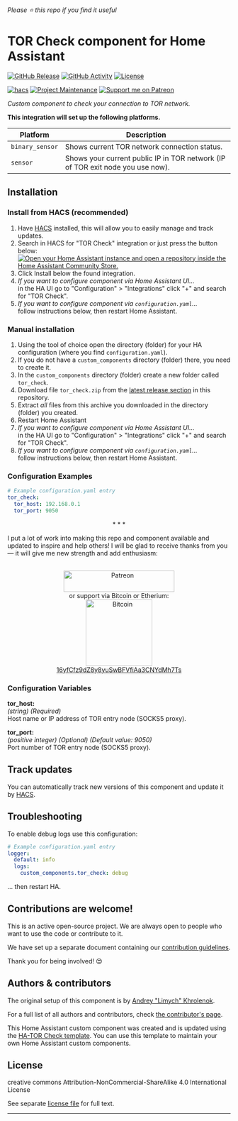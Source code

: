 *Please :star: this repo if you find it useful*

# TOR Check component for Home Assistant

[![GitHub Release][releases-shield]][releases]
[![GitHub Activity][commits-shield]][commits]
[![License][license-shield]](LICENSE)

[![hacs][hacs-shield]][hacs]
[![Project Maintenance][maintenance-shield]][user_profile]
[![Support me on Patreon][patreon-shield]][patreon]

<!-- [![Community Forum][forum-shield]][forum] -->

_Custom component to check your connection to TOR network._

**This integration will set up the following platforms.**

Platform | Description
-- | --
`binary_sensor` | Shows current TOR network connection status.
`sensor` | Shows your current public IP in TOR network (IP of TOR exit node you use now).

<!--## Known Limitations and Issues

- Some example limitation.
-->

## Installation

### Install from HACS (recommended)

1. Have [HACS][hacs] installed, this will allow you to easily manage and track updates.
1. Search in HACS for "TOR Check" integration or just press the button below:\
[![Open your Home Assistant instance and open a repository inside the Home Assistant Community Store.](https://my.home-assistant.io/badges/hacs_repository.svg)][hacs-repository]
1. Click Install below the found integration.
1. _If you want to configure component via Home Assistant UI..._\
    in the HA UI go to "Configuration" > "Integrations" click "+" and search for "TOR Check".
1. _If you want to configure component via `configuration.yaml`..._\
    follow instructions below, then restart Home Assistant.

### Manual installation

1. Using the tool of choice open the directory (folder) for your HA configuration (where you find `configuration.yaml`).
1. If you do not have a `custom_components` directory (folder) there, you need to create it.
1. In the `custom_components` directory (folder) create a new folder called `tor_check`.
1. Download file `tor_check.zip` from the [latest release section][releases-latest] in this repository.
1. Extract _all_ files from this archive you downloaded in the directory (folder) you created.
1. Restart Home Assistant
1. _If you want to configure component via Home Assistant UI..._\
    in the HA UI go to "Configuration" > "Integrations" click "+" and search for "TOR Check".
1. _If you want to configure component via `configuration.yaml`..._\
    follow instructions below, then restart Home Assistant.

### Configuration Examples

```yaml
# Example configuration.yaml entry
tor_check:
  tor_host: 192.168.0.1
  tor_port: 9050
```

<p align="center">* * *</p>
I put a lot of work into making this repo and component available and updated to inspire and help others! I will be glad to receive thanks from you — it will give me new strength and add enthusiasm:
<p align="center"><br>
<a href="https://www.patreon.com/join/limych?" target="_blank"><img src="http://khrolenok.ru/support_patreon.png" alt="Patreon" width="250" height="48"></a>
<br>or&nbsp;support via Bitcoin or Etherium:<br>
<a href="https://sochain.com/address/BTC/16yfCfz9dZ8y8yuSwBFVfiAa3CNYdMh7Ts" target="_blank"><img src="http://khrolenok.ru/support_bitcoin.png" alt="Bitcoin" width="150"><br>
16yfCfz9dZ8y8yuSwBFVfiAa3CNYdMh7Ts</a>
</p>

### Configuration Variables

**tor_host:**\
  _(string) (Required)_\
  Host name or IP address of TOR entry node (SOCKS5 proxy).

**tor_port:**\
  _(positive integer) (Optional) (Default value: 9050)_\
  Port number of TOR entry node (SOCKS5 proxy).

## Track updates

You can automatically track new versions of this component and update it by [HACS][hacs].

## Troubleshooting

To enable debug logs use this configuration:
```yaml
# Example configuration.yaml entry
logger:
  default: info
  logs:
    custom_components.tor_check: debug
```
... then restart HA.

## Contributions are welcome!

This is an active open-source project. We are always open to people who want to
use the code or contribute to it.

We have set up a separate document containing our
[contribution guidelines](CONTRIBUTING.md).

Thank you for being involved! :heart_eyes:

## Authors & contributors

The original setup of this component is by [Andrey "Limych" Khrolenok](https://github.com/Limych).

For a full list of all authors and contributors,
check [the contributor's page][contributors].

This Home Assistant custom component was created and is updated using the [HA-TOR Check template](https://github.com/Limych/ha-tor_check). You can use this template to maintain your own Home Assistant custom components.

## License

creative commons Attribution-NonCommercial-ShareAlike 4.0 International License

See separate [license file](LICENSE.md) for full text.

***

[component]: https://github.com/Limych/ha-tor_check
[commits-shield]: https://img.shields.io/github/commit-activity/y/Limych/ha-tor_check.svg?style=popout
[commits]: https://github.com/Limych/ha-tor_check/commits/master
[hacs-shield]: https://img.shields.io/badge/HACS-Custom-orange.svg?style=popout
[hacs]: https://hacs.xyz
[hacs-repository]: https://my.home-assistant.io/redirect/hacs_repository/?owner=Limych&repository=ha-tor_check&category=integration
[exampleimg]: example.png
[forum-shield]: https://img.shields.io/badge/community-forum-brightgreen.svg?style=popout
[forum]: https://community.home-assistant.io/
[license]: https://github.com/Limych/ha-tor_check/blob/main/LICENSE.md
[license-shield]: https://img.shields.io/badge/license-Creative_Commons_BY--NC--SA_License-lightgray.svg?style=popout
[maintenance-shield]: https://img.shields.io/badge/maintainer-Andrey%20Khrolenok%20%40Limych-blue.svg?style=popout
[releases-shield]: https://img.shields.io/github/release/Limych/ha-tor_check.svg?style=popout
[releases]: https://github.com/Limych/ha-tor_check/releases
[releases-latest]: https://github.com/Limych/ha-tor_check/releases/latest
[user_profile]: https://github.com/Limych
[report_bug]: https://github.com/Limych/ha-tor_check/issues/new?template=bug_report.md
[suggest_idea]: https://github.com/Limych/ha-tor_check/issues/new?template=feature_request.md
[contributors]: https://github.com/Limych/ha-tor_check/graphs/contributors
[patreon-shield]: https://img.shields.io/endpoint.svg?url=https%3A%2F%2Fshieldsio-patreon.vercel.app%2Fapi%3Fusername%3DLimych%26type%3Dpatrons&style=popout
[patreon]: https://www.patreon.com/join/limych
